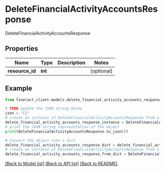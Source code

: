 # DeleteFinancialActivityAccountsResponse

DeleteFinancialActivityAccountsResponse

## Properties

Name | Type | Description | Notes
------------ | ------------- | ------------- | -------------
**resource_id** | **int** |  | [optional] 

## Example

```python
from fineract_client.models.delete_financial_activity_accounts_response import DeleteFinancialActivityAccountsResponse

# TODO update the JSON string below
json = "{}"
# create an instance of DeleteFinancialActivityAccountsResponse from a JSON string
delete_financial_activity_accounts_response_instance = DeleteFinancialActivityAccountsResponse.from_json(json)
# print the JSON string representation of the object
print(DeleteFinancialActivityAccountsResponse.to_json())

# convert the object into a dict
delete_financial_activity_accounts_response_dict = delete_financial_activity_accounts_response_instance.to_dict()
# create an instance of DeleteFinancialActivityAccountsResponse from a dict
delete_financial_activity_accounts_response_from_dict = DeleteFinancialActivityAccountsResponse.from_dict(delete_financial_activity_accounts_response_dict)
```
[[Back to Model list]](../README.md#documentation-for-models) [[Back to API list]](../README.md#documentation-for-api-endpoints) [[Back to README]](../README.md)


